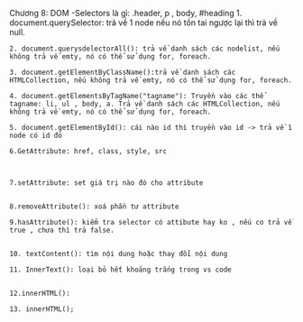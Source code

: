 Chương 8: DOM
-Selectors là gì: .header, p , body, #heading
    1. document.querySelector: trả về 1 node nếu nó tồn tai ngược lại thì trả về null.

    2. document.querysdelectorAll(): trả về danh sách các nodelist, nếu không trả về emty, nó có thể sử dụng for, foreach.

    3. document.getElementByClassName():trả về danh sách các HTMLCollection, nếu không trả về emty, nó có thể sử dụng for, foreach.

    4. document.getElementsByTagName("tagname"): Truyền vào các thể tagname: li, ul , body, a. Trả về danh sách các HTMLCollection, nếu không trả về emty, nó có thể sử dụng for, foreach.

    5. document.getElementById(): cái nào id thì truyền vào id -> trả về 1 node có id đó

    6.GetAttribute: href, class, style, src



    7.setAttribute: set giá trị nào đó cho attribute 


    8.removeAttribute(): xoá phần tư attribute

    9.hasAttribute(): kiểm tra selector có attibute hay ko , nếu co trả về true , chưa thì trả false.


    10. textContent(): tìm nội dung hoặc thay đổi nội dung

    11. InnerText(): loại bỏ hết khoảng trắng trong vs code


    12.innerHTML():

    13. innerHTML();
